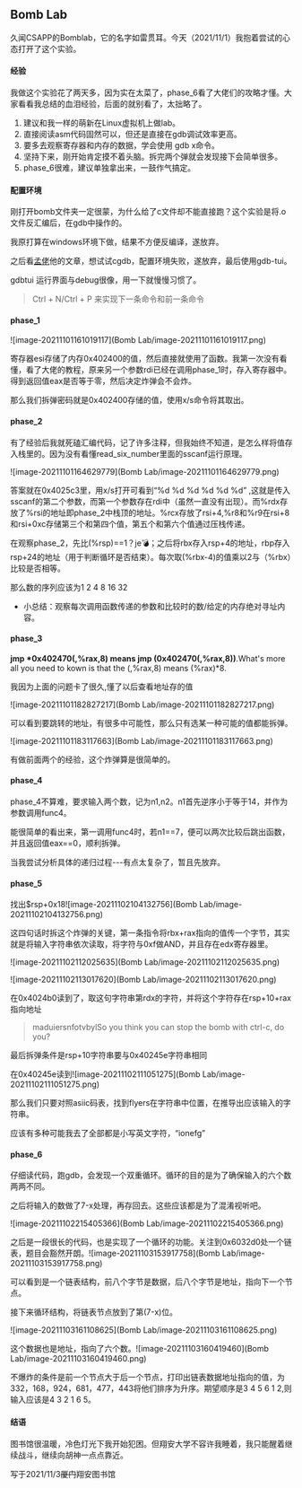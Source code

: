 ## Bomb Lab

久闻CSAPP的Bomblab，它的名字如雷贯耳。今天（2021/11/1）我抱着尝试的心态打开了这个实验。

#### 经验

我做这个实验花了两天多，因为实在太菜了，phase_6看了大佬们的攻略才懂。大家看看我总结的血泪经验，后面的就别看了，太拙略了。

1. 建议和我一样的萌新在Linux虚拟机上做lab。
2. 直接阅读asm代码固然可以，但还是直接在gdb调试效率更高。
3. 要多去观察寄存器和内存的数据，学会使用 gdb x命令。
4. 坚持下来，刚开始肯定摸不着头脑。拆完两个弹就会发现接下会简单很多。
5. phase_6很难，建议单独拿出来，一鼓作气搞定。

#### 配置环境

刚打开bomb文件夹一定很蒙，为什么给了c文件却不能直接跑？这个实验是将.o文件反汇编后，在gdb中操作的。

我原打算在windows环境下做，结果不方便反编译，遂放弃。

之后看[孟佬](https://zhuanlan.zhihu.com/p/31269514)他的文章，想试试cgdb，配置环境失败，遂放弃，最后使用gdb-tui。

gdbtui 运行界面与debug很像，用一下就慢慢习惯了。

>  Ctrl + N/Ctrl + P 来实现下一条命令和前一条命令

#### phase_1

![image-20211101161019117](Bomb Lab/image-20211101161019117.png)

寄存器esi存储了内存0x402400的值，然后直接就使用了函数。我第一次没有看懂，看了大佬的教程，原来另一个参数rdi已经在调用phase_1时，存入寄存器中。得到返回值eax是否等于零，然后决定炸弹会不会炸。

那么我们拆弹密码就是0x402400存储的值，使用x/s命令将其取出。

#### phase_2

有了经验后我就死磕汇编代码，记了许多注释，但我始终不知道，是怎么样将值存入栈里的。因为没有看懂read_six_number里面的sscanf运行原理。

![image-20211101164629779](Bomb Lab/image-20211101164629779.png)

答案就在0x4025c3里，用x/s打开可看到“%d %d %d %d %d %d” ,这就是传入sscanf的第二个参数，而第一个参数存在rdi中（虽然一直没有出现）。而%rdx存放了%rsi的地址即phase_2中栈顶的地址。%rcx存放了rsi+4,%r8和%r9在rsi+8和rsi+0xc存储第三个和第四个值，第五个和第六个值通过压栈传递。

在观察phase_2，先比(%rsp)==1？je:bomb:；之后将rbx存入rsp+4的地址，rbp存入rsp+24的地址（用于判断循环是否结束）。每次取(%rbx-4)的值乘以2与（%rbx）比较是否相等。

那么数的序列应该为1 2 4 8 16 32

- 小总结：观察每次调用函数传递的参数和比较时的数/给定的内存绝对寻址内容。

#### phase_3

**jmp *0x402470(,%rax,8) means jmp (0x402470(,%rax,8))**.What's more all you need to kown is that the (,%rax,8) means (%rax)*8. 

我因为上面的问题卡了很久,懂了以后查看地址存的值

![image-20211101182827217](Bomb Lab/image-20211101182827217.png)

可以看到要跳转的地址，有很多中可能性，那么只有选某一种可能的值都能拆弹。

![image-20211101183117663](Bomb Lab/image-20211101183117663.png)

有做前面两个的经验，这个炸弹算是很简单的。

#### phase_4

phase_4不算难，要求输入两个数，记为n1,n2。n1首先逆序小于等于14，并作为参数调用func4。

能很简单的看出来，第一调用func4时，若n1==7，便可以两次比较后跳出函数，并且返回值eax==0，顺利拆弹。

当我尝试分析具体的递归过程---有点太复杂了，暂且先放弃。



#### phase_5

找出$rsp+0x18![image-20211102104132756](Bomb Lab/image-20211102104132756.png)

这四句话时拆这个炸弹的关键，第一条指令将rbx+rax指向的值传一个字节，其实就是将输入字符串依次读取，将字符与0xf做AND，并且存在edx寄存器里。

![image-20211102112025635](Bomb Lab/image-20211102112025635.png)

![image-20211102113017620](Bomb Lab/image-20211102113017620.png)

在0x4024b0读到了，取这句字符串第rdx的字符，并将这个字符存在rsp+10+rax指向地址

> maduiersnfotvbylSo you think you can stop the bomb with ctrl-c, do you?

最后拆弹条件是rsp+10字符串要与0x40245e字符串相同

在0x40245e读到![image-20211102111051275](Bomb Lab/image-20211102111051275.png)

那么我们只要对照asiic码表，找到flyers在字符串中位置，在推导出应该输入的字符串。

应该有多种可能我去了全部都是小写英文字符，“ionefg”

#### phase_6

仔细读代码，跑gdb，会发现一个双重循环。循环的目的是为了确保输入的六个数两两不同。

之后将输入的数做了7-x处理，再存回去。这些应该都是为了混淆视听吧。

![image-20211102215405366](Bomb Lab/image-20211102215405366.png)

之后是一段很长的代码，也是实现了一个循环的功能。关注到0x6032d0处一个链表，题目会豁然开朗。![image-20211103153917758](Bomb Lab/image-20211103153917758.png)

可以看到是一个链表结构，前八个字节是数据，后八个字节是地址，指向下一个节点。

接下来循环结构，将链表节点放到了第(7-x)位。

![image-20211103161108625](Bomb Lab/image-20211103161108625.png)

这个数据也是地址，指向了六个数。![image-20211103160419460](Bomb Lab/image-20211103160419460.png)

不爆炸的条件是前一个节点大于后一个节点，打印出链表数据地址指向的值，为332，168，924，681，477，443将他们排序为升序。期望顺序是3 4 5 6 1 2,则输入应该是4 3 2 1 6 5。

#### 结语

图书馆很温暖，冷色灯光下我开始犯困。但翔安大学不容许我睡着，我只能醒着继续战斗，继续向胡神一点点靠近。

写于2021/11/3~~厦门~~翔安图书馆